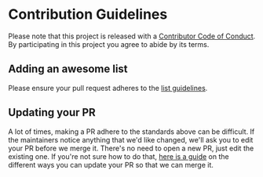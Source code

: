 # Contribution Guidelines

Please note that this project is released with a
[Contributor Code of Conduct](code-of-conduct.md). By participating in this
project you agree to abide by its terms.

## Adding an awesome list

Please ensure your pull request adheres to the [list guidelines](pull_request_template.md).

## Updating your PR

A lot of times, making a PR adhere to the standards above can be difficult.
If the maintainers notice anything that we'd like changed, we'll ask you to
edit your PR before we merge it. There's no need to open a new PR, just edit
the existing one. If you're not sure how to do that,
[here is a guide](https://github.com/RichardLitt/knowledge/blob/master/github/amending-a-commit-guide.md)
on the different ways you can update your PR so that we can merge it.
